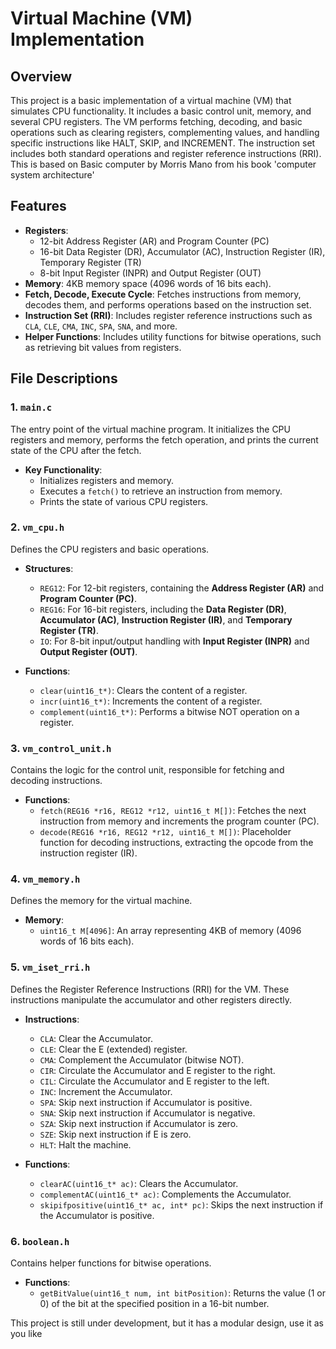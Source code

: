 # Virtual Machine (VM) Implementation

## Overview

This project is a basic implementation of a virtual machine (VM) that simulates CPU functionality. It includes a basic control unit, memory, and several CPU registers. The VM performs fetching, decoding, and basic operations such as clearing registers, complementing values, and handling specific instructions like HALT, SKIP, and INCREMENT. The instruction set includes both standard operations and register reference instructions (RRI). This is based on Basic computer by Morris Mano from his book 'computer system architecture'

## Features

- **Registers**:
  - 12-bit Address Register (AR) and Program Counter (PC)
  - 16-bit Data Register (DR), Accumulator (AC), Instruction Register (IR), Temporary Register (TR)
  - 8-bit Input Register (INPR) and Output Register (OUT)
- **Memory**: 4KB memory space (4096 words of 16 bits each).
- **Fetch, Decode, Execute Cycle**: Fetches instructions from memory, decodes them, and performs operations based on the instruction set.
- **Instruction Set (RRI)**: Includes register reference instructions such as `CLA`, `CLE`, `CMA`, `INC`, `SPA`, `SNA`, and more.
- **Helper Functions**: Includes utility functions for bitwise operations, such as retrieving bit values from registers.

## File Descriptions

### 1. `main.c`

The entry point of the virtual machine program. It initializes the CPU registers and memory, performs the fetch operation, and prints the current state of the CPU after the fetch.

- **Key Functionality**:
  - Initializes registers and memory.
  - Executes a `fetch()` to retrieve an instruction from memory.
  - Prints the state of various CPU registers.

### 2. `vm_cpu.h`

Defines the CPU registers and basic operations.

- **Structures**:
  - `REG12`: For 12-bit registers, containing the **Address Register (AR)** and **Program Counter (PC)**.
  - `REG16`: For 16-bit registers, including the **Data Register (DR)**, **Accumulator (AC)**, **Instruction Register (IR)**, and **Temporary Register (TR)**.
  - `IO`: For 8-bit input/output handling with **Input Register (INPR)** and **Output Register (OUT)**.

- **Functions**:
  - `clear(uint16_t*)`: Clears the content of a register.
  - `incr(uint16_t*)`: Increments the content of a register.
  - `complement(uint16_t*)`: Performs a bitwise NOT operation on a register.

### 3. `vm_control_unit.h`

Contains the logic for the control unit, responsible for fetching and decoding instructions.

- **Functions**:
  - `fetch(REG16 *r16, REG12 *r12, uint16_t M[])`: Fetches the next instruction from memory and increments the program counter (PC).
  - `decode(REG16 *r16, REG12 *r12, uint16_t M[])`: Placeholder function for decoding instructions, extracting the opcode from the instruction register (IR).

### 4. `vm_memory.h`

Defines the memory for the virtual machine.

- **Memory**:
  - `uint16_t M[4096]`: An array representing 4KB of memory (4096 words of 16 bits each).

### 5. `vm_iset_rri.h`

Defines the Register Reference Instructions (RRI) for the VM. These instructions manipulate the accumulator and other registers directly.

- **Instructions**:
  - `CLA`: Clear the Accumulator.
  - `CLE`: Clear the E (extended) register.
  - `CMA`: Complement the Accumulator (bitwise NOT).
  - `CIR`: Circulate the Accumulator and E register to the right.
  - `CIL`: Circulate the Accumulator and E register to the left.
  - `INC`: Increment the Accumulator.
  - `SPA`: Skip next instruction if Accumulator is positive.
  - `SNA`: Skip next instruction if Accumulator is negative.
  - `SZA`: Skip next instruction if Accumulator is zero.
  - `SZE`: Skip next instruction if E is zero.
  - `HLT`: Halt the machine.

- **Functions**:
  - `clearAC(uint16_t* ac)`: Clears the Accumulator.
  - `complementAC(uint16_t* ac)`: Complements the Accumulator.
  - `skipifpositive(uint16_t* ac, int* pc)`: Skips the next instruction if the Accumulator is positive.
  
### 6. `boolean.h`

Contains helper functions for bitwise operations.

- **Functions**:
  - `getBitValue(uint16_t num, int bitPosition)`: Returns the value (1 or 0) of the bit at the specified position in a 16-bit number.

This project is still under development, but it has a modular design, use it as you like
